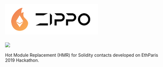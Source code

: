 # <img src='./WhiteLogo.svg' height='100' alt='Zppi Logo' aria-label='Zippo Logo' />

![](https://img.shields.io/badge/Open%20Source-PRs%20Welcome-green.svg?style=for-the-badge&logo=ethereum)

Hot Module Replacement (HMR) for Solidity contacts developed on EthParis 2019 Hackathon.
